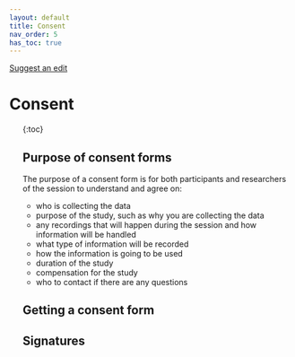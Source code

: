 ```yaml
---
layout: default
title: Consent
nav_order: 5
has_toc: true
---
```


[Suggest an edit](https://github.com/dlevineBC/user-research-guide-alpha/issues/new)

# Consent

<ol>{:toc}

## Purpose of consent forms
The purpose of a consent form is for both participants and researchers of the session to understand and agree on:

- who is collecting the data
- purpose of the study, such as why you are collecting the data
- any recordings that will happen during the session and how information will be handled
- what type of information will be recorded
- how the information is going to be used
- duration of the study
- compensation for the study
- who to contact if there are any questions

## Getting a consent form

## Signatures
